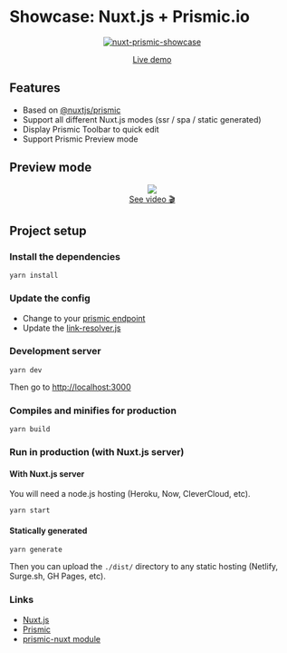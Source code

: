 # Showcase: Nuxt.js + Prismic.io

<p align="center"><a href="https://nuxt-prismic.surge.sh"><img src="https://user-images.githubusercontent.com/904724/61715055-916dcf00-ad5c-11e9-8d20-21b513e30370.jpg" alt="nuxt-prismic-showcase" /></a></p>

<p align="center"><a href="https://nuxt-prismic.surge.sh">Live demo</a></p>

## Features

- Based on [@nuxtjs/prismic](https://prismic-nuxt.js.org)
- Support all different Nuxt.js modes (ssr / spa / static generated)
- Display Prismic Toolbar to quick edit
- Support Prismic Preview mode

## Preview mode

<p align="center">
  <a href="https://www.youtube.com/watch?v=2DtDsnWe2MU">
    <img src="https://img.youtube.com/vi/2DtDsnWe2MU/hqdefault.jpg"/><br>
    See video 🎬
  </a>
</p>

## Project setup


### Install the dependencies

```
yarn install
```

### Update the config

- Change to your [prismic endpoint](https://github.com/Atinux/nuxt-prismic-showcase/blob/master/nuxt.config.js#L38)
- Update the [link-resolver.js](https://github.com/Atinux/nuxt-prismic-showcase/blob/master/app/prismic/link-resolver.js)

### Development server

```
yarn dev
```

Then go to [http://localhost:3000](http://localhost:3000)

### Compiles and minifies for production

```
yarn build
```

### Run in production (with Nuxt.js server)

#### With Nuxt.js server

You will need a node.js hosting (Heroku, Now, CleverCloud, etc).

```
yarn start
```

#### Statically generated

```
yarn generate
```

Then you can upload the `./dist/` directory to any static hosting (Netlify, Surge.sh, GH Pages, etc).

### Links

- [Nuxt.js](https://nuxtjs.org)
- [Prismic](https://prismic.io)
- [prismic-nuxt module](https://prismic-nuxt.js.org/)
